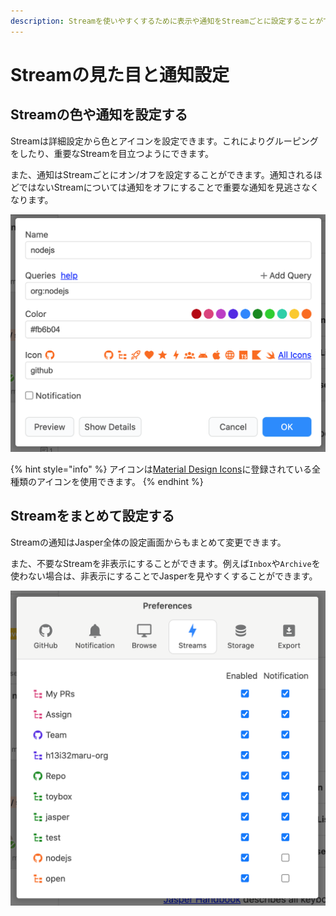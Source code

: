 ```yaml
---
description: Streamを使いやすくするために表示や通知をStreamごとに設定することができます。
---
```


# Streamの見た目と通知設定

## Streamの色や通知を設定する <a id="color"></a>

Streamは詳細設定から色とアイコンを設定できます。これによりグルーピングをしたり、重要なStreamを目立つようにできます。

また、通知はStreamごとにオン/オフを設定することができます。通知されるほどではないStreamについては通知をオフにすることで重要な通知を見逃さなくなります。

![](../.gitbook/assets/06_detail.png)

{% hint style="info" %}
アイコンは[Material Design Icons](https://materialdesignicons.com/)に登録されている全種類のアイコンを使用できます。
{% endhint %}

## Streamをまとめて設定する <a id="disable"></a>

Streamの通知はJasper全体の設定画面からもまとめて変更できます。

また、不要なStreamを非表示にすることができます。例えば`Inbox`や`Archive`を使わない場合は、非表示にすることでJasperを見やすくすることができます。

![](../.gitbook/assets/06_notification_all.png)

